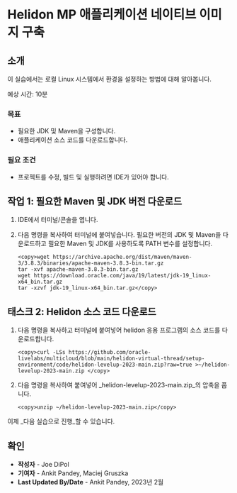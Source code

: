 # Helidon MP 애플리케이션 네이티브 이미지 구축

## 소개

이 실습에서는 로컬 Linux 시스템에서 환경을 설정하는 방법에 대해 알아봅니다.

예상 시간: 10분

### 목표

*   필요한 JDK 및 Maven을 구성합니다.
*   애플리케이션 소스 코드를 다운로드합니다.

### 필요 조건

*   프로젝트를 수정, 빌드 및 실행하려면 IDE가 있어야 합니다.

## 작업 1: 필요한 Maven 및 JDK 버전 다운로드

1.  IDE에서 터미널/콘솔을 엽니다.
    
2.  다음 명령을 복사하여 터미널에 붙여넣습니다. 필요한 버전의 JDK 및 Maven을 다운로드하고 필요한 Maven 및 JDK를 사용하도록 PATH 변수를 설정합니다.
    
        <copy>wget https://archive.apache.org/dist/maven/maven-3/3.8.3/binaries/apache-maven-3.8.3-bin.tar.gz
        tar -xvf apache-maven-3.8.3-bin.tar.gz
        wget https://download.oracle.com/java/19/latest/jdk-19_linux-x64_bin.tar.gz
        tar -xzvf jdk-19_linux-x64_bin.tar.gz</copy>
        

## 태스크 2: Helidon 소스 코드 다운로드

1.  다음 명령을 복사하고 터미널에 붙여넣어 helidon 응용 프로그램의 소스 코드를 다운로드합니다.
    
        <copy>curl -LSs https://github.com/oracle-livelabs/multicloud/blob/main/helidon-virtual-thread/setup-environment/code/helidon-levelup-2023-main.zip?raw=true >~/helidon-levelup-2023-main.zip </copy>
        
2.  다음 명령을 복사하여 붙여넣어 _helidon-levelup-2023-main.zip_의 압축을 풉니다.
    
        <copy>unzip ~/helidon-levelup-2023-main.zip</copy>
        

이제 _다음 실습으로 진행_할 수 있습니다.

## 확인

*   **작성자** - Joe DiPol
*   **기여자** - Ankit Pandey, Maciej Gruszka
*   **Last Updated By/Date** - Ankit Pandey, 2023년 2월